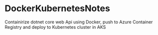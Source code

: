 # DockerKubernetesNotes
Containirize dotnet core web Api using Docker, push to Azure Container Registry and deploy to Kubernetes cluster in AKS
